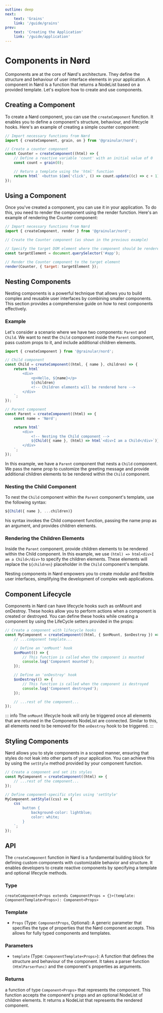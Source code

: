 ```yaml
---
outline: deep
next:
    text: 'Grains'
    link: '/guide/grains'
prev:
    text: 'Creating the Application'
    link: '/guide/application'
---
```


<!-- @format -->

# Components in Nørd

Components are at the core of Nørd's architecture. They define the structure and behaviour of user interface elements in your application. A component in Nørd is a function that returns a NodeList based on a provided template. Let's explore how to create and use components.

## Creating a Component

To create a Nørd component, you can use the `createComponent` function. It enables you to define a component's structure, behaviour, and lifecycle hooks. Here's an example of creating a simple counter component:

```ts
// Import necessary functions from Nørd
import { createComponent, grain, on } from '@grainular/nord';

// Create a counter component
const Counter = createComponent((html) => {
    // Define a reactive variable 'count' with an initial value of 0
    const count = grain(0);

    // Return a template using the 'html' function
    return html` <button ${on('click', () => count.update((c) => c + 1))}>Count is: ${count}</button> `;
});
```

## Using a Component

Once you've created a component, you can use it in your application. To do this, you need to render the component using the render function. Here's an example of rendering the Counter component:

```js
// Import necessary functions from Nørd
import { createComponent, render } from '@grainular/nord';

// Create the Counter component (as shown in the previous example)

// Specify the target DOM element where the component should be rendered
const targetElement = document.querySelector('#app');

// Render the Counter component to the target element
render(Counter, { target: targetElement });
```

## Nesting Components

Nesting components is a powerful technique that allows you to build complex and reusable user interfaces by combining smaller components. This section provides a comprehensive guide on how to nest components effectively.

### Example

Let's consider a scenario where we have two components: `Parent` and `Child`. We want to nest the `Child` component inside the `Parent` component, pass custom props to it, and include additional children elements.

```js
import { createComponent } from '@grainular/nord';

// Child component
const Child = createComponent((html, { name }, children) => {
    return html`
        <div>
            <p>Hello, ${name}</p>
            ${children}
            <!-- Children elements will be rendered here -->
        </div>
    `;
});

// Parent component
const Parent = createComponent((html) => {
    const name = 'Nørd';

    return html`
        <div>
            <!-- Nesting the Child component -->
            ${Child({ name }, (html) => html`<div>I am a Child</div>`)}
        </div>
    `;
});
```

In this example, we have a `Parent` component that nests a `Child` component. We pass the name prop to customize the greeting message and provide additional children elements to be rendered within the `Child` component.

### Nesting the Child Component

To nest the `Child` component within the `Parent` component's template, use the following syntax:

```js
${Child({ name }, ...children)}
```

his syntax invokes the Child component function, passing the name prop as an argument, and provides children elements.

### Rendering the Children Elements

Inside the `Parent` component, provide children elements to be rendered within the Child component. In this example, we use `(html) => html<div>I am a Child</div>` to specify the children elements. These elements will replace the `${children}` placeholder in the `Child`
component's template.

Nesting components in Nørd empowers you to create modular and flexible user interfaces, simplifying the development of complex web applications.

## Component Lifecycle

Components in Nørd can have lifecycle hooks such as onMount and onDestroy. These hooks allow you to perform actions when a component is created or destroyed. You can define these hooks while creating a component by using the LifeCycle setters provided in the props:

```js
// Create a component with lifecycle hooks
const MyComponent = createComponent((html, { $onMount, $onDestroy }) => {
    // ...component template...

    // Define an 'onMount' hook
    $onMount(() => {
        // This function is called when the component is mounted
        console.log('Component mounted');
    });

    // Define an 'onDestroy' hook
    $onDestroy(() => {
        // This function is called when the component is destroyed
        console.log('Component destroyed');
    });

    // ...rest of the component...
});
```

::: info
The `onMount` lifecycle hook will only be triggered once all elements that are returned in the Components NodeList are connected. Similar to this, all elements need to be removed for the `onDestroy` hook to be triggered.
:::

## Styling Components

Nørd allows you to style components in a scoped manner, ensuring that styles do not leak into other parts of your application. You can achieve this by using the `setStyle` method provided by your component function.

```js
// Create a component and set its styles
const MyComponent = createComponent((html) => {
    // ...rest of the component...
});

// Define component-specific styles using 'setStyle'
MyComponent.setStyle((css) => {
    css`
        button {
            background-color: lightblue;
            color: white;
        }
    `;
});
```

## API

The `createComponent` function in Nørd is a fundamental building block for defining custom components with customizable behavior and structure. It enables developers to create reactive components by specifying a template and optional lifecycle methods.

### Type

`createComponent<Props extends ComponentProps = {}>(template: ComponentTemplate<Props>): Component<Props>`

### Template

-   `Props` (Type: `ComponentProps`, Optional): A generic parameter that specifies the type of properties that the Nørd component accepts. This allows for fully typed components and templates.

### Parameters

-   `template` (Type: `ComponentTemplate<Props>`): A function that defines the structure and behaviour of the component. It takes a parser function `(HtmlParserFunc)` and the component's properties as arguments.

### Returns

a function of type `Component<Props>` that represents the component. This function accepts the component's props and an optional NodeList of children elements. It returns a NodeList that represents the rendered component.
